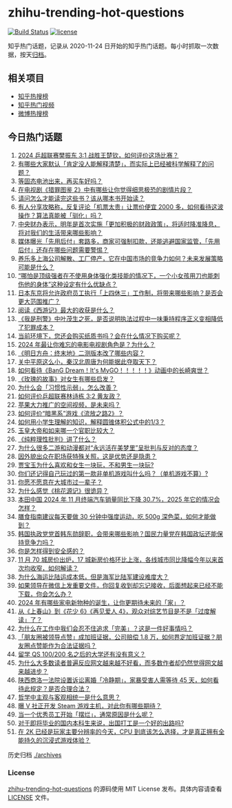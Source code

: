 # zhihu-trending-hot-questions

[![Build Status](https://github.com/justjavac/zhihu-trending-hot-questions/workflows/ci/badge.svg?branch=master)](https://github.com/justjavac/zhihu-trending-hot-questions/actions)
[![license](https://img.shields.io/github/license/justjavac/zhihu-trending-hot-questions)](https://github.com/justjavac/zhihu-trending-hot-questions/blob/master/LICENSE)

知乎热门话题，记录从 2020-11-24
日开始的知乎热门话题。每小时抓取一次数据，按天[归档](./archives)。

## 相关项目

- [知乎热搜榜](https://github.com/justjavac/zhihu-trending-top-search)
- [知乎热门视频](https://github.com/justjavac/zhihu-trending-hot-video)
- [微博热搜榜](https://github.com/justjavac/weibo-trending-hot-search)

## 今日热门话题

<!-- BEGIN -->
<!-- 最后更新时间 Tue Dec 17 2024 07:19:13 GMT+0800 (China Standard Time) -->

1. [2024 乒超联赛樊振东 3:1 战胜王楚钦，如何评价这场比赛？](https://www.zhihu.com/question/7030717661)
1. [有哪些大家默认「肯定没人能解释清楚」，而实际上已经被科学解释了的问题？](https://www.zhihu.com/question/263896133)
1. [等固态电池出来，再买车好吗？](https://www.zhihu.com/question/6697092837)
1. [在电视剧《猎罪图鉴 2》中有哪些让你觉得细思极恐的剧情片段？](https://www.zhihu.com/question/6498384163)
1. [请问怎么才能读完这些书？该从哪本书开始读？](https://www.zhihu.com/question/6944332131)
1. [有人分享攻略称，反复评论「机票太贵」让票价便宜 2000 多，如何看待这波操作？算法真能被「驯化」吗？](https://www.zhihu.com/question/6902414538)
1. [中央财办表示，明年是首次实施「更加积极的财政政策」，将适时降准降息，将对我们的生活带来哪些影响？](https://www.zhihu.com/question/7007111128)
1. [媒体曝光「先用后付」套路多，商家可强制扣款，还能逃避国家监管，「先用后付」还存在哪些问题需要警惕？](https://www.zhihu.com/question/6974968905)
1. [养乐多上海公司解散、工厂停产，它在中国市场的竞争力如何？未来发展策略可能是什么？](https://www.zhihu.com/question/6477078418)
1. [“哪怕是顶级强者在不使用身体强化类技能的情况下，一个小女孩用刀也能刺伤他的身体”这种设定有什么优缺点？](https://www.zhihu.com/question/660271372)
1. [日本东京将允许政府员工执行「上四休三」工作制，将带来哪些影响？是否会更大范围推广？](https://www.zhihu.com/question/6979349938)
1. [阅读《西游记》最大的收获是什么？](https://www.zhihu.com/question/6423876623)
1. [《我是刑警》中叶茂生之死，是否说明执法过程中一味秉持程序正义变相降低了犯罪成本？](https://www.zhihu.com/question/5803273094)
1. [当前环境下，您还会购买纸质书吗？会在什么情况下购买呢？](https://www.zhihu.com/question/6732147106)
1. [2024 年最让你难忘的电影电视剧角色是？为什么？](https://www.zhihu.com/question/6844583681)
1. [《明日方舟：终末地》二测版本改了哪些内容？](https://www.zhihu.com/question/6933226018)
1. [关中平原这么小，秦汉北周唐为何能据此夺取天下？](https://www.zhihu.com/question/535482736)
1. [如何看待《BanG Dream！It's MyGO！！！！！》动画中的长崎爽世？](https://www.zhihu.com/question/620329076)
1. [《玫瑰的故事》对女生有哪些启发？](https://www.zhihu.com/question/662337663)
1. [为什么会「习惯性示弱」，怎么改善？](https://www.zhihu.com/question/6725377095)
1. [如何评价乒超联赛林诗栋 3:2 黄友政？](https://www.zhihu.com/question/6945962818)
1. [苹果大力推广的空间视频，是未来吗？](https://www.zhihu.com/question/6657599306)
1. [如何评价“暗黑系”游戏《流放之路2》？](https://www.zhihu.com/question/6211986834)
1. [如何用小学生理解的知识，解释圆锥体积公式中的1/3？](https://www.zhihu.com/question/5311934295)
1. [玉皇大帝和如来哪一个官职比较大？](https://www.zhihu.com/question/477254084)
1. [《纯粹理性批判》讲了什么？](https://www.zhihu.com/question/316417206)
1. [为什么很多二游和动漫都对“永远活在美梦里”呈批判与反对的态度？](https://www.zhihu.com/question/657610089)
1. [因外貌出众在职场获特殊关照，这是优势还是隐患？](https://www.zhihu.com/question/6694643735)
1. [贾宝玉为什么喜欢和女生一块玩，不和男生一块玩?](https://www.zhihu.com/question/3996316119)
1. [你们还记得自己玩过的第一款非单机游戏叫什么吗？（单机游戏不算）?](https://www.zhihu.com/question/6164898017)
1. [你愿不愿意在大城市过一辈子？](https://www.zhihu.com/question/6912710464)
1. [为什么感觉《桃花源记》很诡异？](https://www.zhihu.com/question/653351128)
1. [本田中国 2024 年 11 月终端汽车销量同比下降 30.7%，2025 年它的情况会怎样？](https://www.zhihu.com/question/6165818169)
1. [膳食指南建议每天要做 30 分钟中强度运动，吃 500g 深色菜，如何才能做到？](https://www.zhihu.com/question/5823995674)
1. [韩国执政党党首韩东勋辞职，会带来哪些影响？国民力量党在韩国政坛还能保持竞争力吗？](https://www.zhihu.com/question/6980602034)
1. [你是怎样得到安全感的？](https://www.zhihu.com/question/4946522782)
1. [11 月 70 城房价出炉，17 城新房价格环比上涨，各线城市同比降幅今年以来首次均收窄，如何解读？](https://www.zhihu.com/question/6980969784)
1. [为什么海运比陆运成本低，但是海军比陆军建设难度大？](https://www.zhihu.com/question/667172326)
1. [如果领导在微信上发重要文件，你回复收到却忘记接收，后面想起来已经不能下载，你会怎么办？](https://www.zhihu.com/question/6708252798)
1. [2024 年有哪些家电新物种的诞生，让你更期待未来的「家」？](https://www.zhihu.com/question/5480686927)
1. [从《上春山》到《花少 6》《再见爱人 4》，观众对综艺节目是不是「过度解读」了？](https://www.zhihu.com/question/6042974003)
1. [为什么在工作中我们会忍不住追求「完美」？这是一件好事情吗？](https://www.zhihu.com/question/6384795250)
1. [「朋友圈被领导点赞」成加班证据，公司赔偿 1.8 万，如何界定加班证据？朋友圈点赞能作为合法证据吗？](https://www.zhihu.com/question/6571845691)
1. [留学 QS 100/200 名之后的大学还有没有意义？](https://www.zhihu.com/question/6452565879)
1. [为什么大多数读者普遍反应网文越来越不好看，而多数作者却仍然觉得网文越来越进步？](https://www.zhihu.com/question/658697566)
1. [陕西商洛一法院设置诉讼离婚「冷静期」，家暴受害人需等待 45 天，如何看待此规定？是否合理合法？](https://www.zhihu.com/question/6906081514)
1. [哲学中主观与客观相统一是什么意思？](https://www.zhihu.com/question/6133109612)
1. [曝 V 社正开发 Steam 游戏主机，对此你有哪些期待？](https://www.zhihu.com/question/6233097758)
1. [当一个优秀员工开始「摆烂」，通常原因是什么呢？](https://www.zhihu.com/question/6525588433)
1. [对于即将毕业的国内本科生来说，出国打工是一个好的出路吗?](https://www.zhihu.com/question/6482143837)
1. [在 2K 已经是玩家主要分辨率的今天，CPU 到底该怎么选择，才是真正拥有全能持久的沉浸式游戏体验？](https://www.zhihu.com/question/6983626474)

<!-- END -->

历史归档 [./archives](./archives)

### License

[zhihu-trending-hot-questions](https://github.com/justjavac/zhihu-trending-hot-questions)
的源码使用 MIT License 发布。具体内容请查看 [LICENSE](./LICENSE) 文件。
